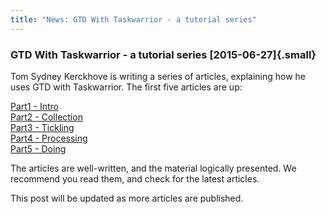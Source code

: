 ```yaml
---
title: "News: GTD With Taskwarrior - a tutorial series"
---
```


### GTD With Taskwarrior - a tutorial series [2015-06-27]{.small}

Tom Sydney Kerckhove is writing a series of articles, explaining how he uses GTD
with Taskwarrior. The first five articles are up:

[Part1 -
Intro](https://cs-syd.eu/posts/2015-06-14-gtd-with-taskwarrior-part-1-intro.html)\
[Part2 -
Collection](https://cs-syd.eu/posts/2015-06-21-gtd-with-taskwarrior-part-2-collection.html)\
[Part3 -
Tickling](https://cs-syd.eu/posts/2015-06-28-gtd-with-taskwarrior-part-3-tickling.html)\
[Part4 -
Processing](https://cs-syd.eu/posts/2015-07-05-gtd-with-taskwarrior-part-4-processing.html)\
[Part5 -
Doing](https://cs-syd.eu/posts/2015-07-12-gtd-with-taskwarrior-part-5-doing.html)

The articles are well-written, and the material logically presented. We
recommend you read them, and check for the latest articles.

This post will be updated as more articles are published.
